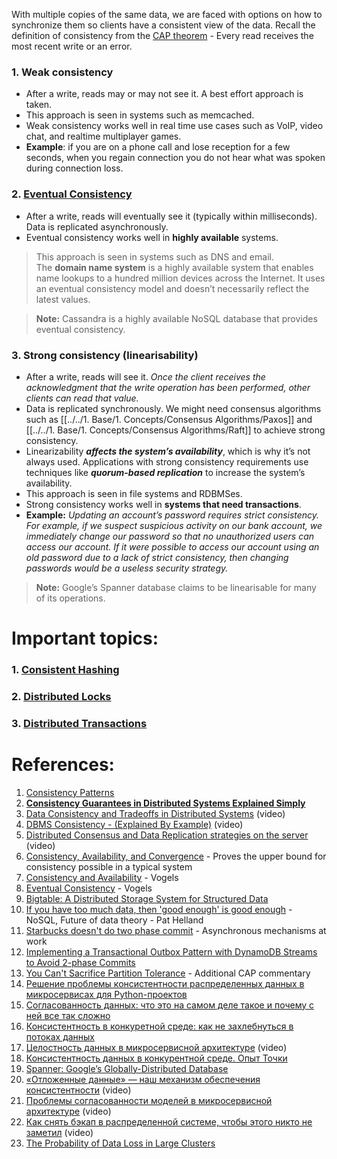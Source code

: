 With multiple copies of the same data, we are faced with options on how to synchronize them so clients have a consistent view of the data. Recall the definition of consistency from the [CAP theorem](https://github.com/donnemartin/system-design-primer#cap-theorem) - Every read receives the most recent write or an error.

### 1. **Weak consistency**

- After a write, reads may or may not see it. A best effort approach is taken.
- This approach is seen in systems such as memcached. 
- Weak consistency works well in real time use cases such as VoIP, video chat, and realtime multiplayer games. 
- **Example**: if you are on a phone call and lose reception for a few seconds, when you regain connection you do not hear what was spoken during connection loss.

### 2. **[Eventual Consistency](Eventual%20Consistency)**

- After a write, reads will eventually see it (typically within milliseconds). Data is replicated asynchronously.
- Eventual consistency works well in **highly available** systems.

> This approach is seen in systems such as DNS and email. The **domain name system** is a highly available system that enables name lookups to a hundred million devices across the Internet. It uses an eventual consistency model and doesn’t necessarily reflect the latest values.

> **Note:** Cassandra is a highly available NoSQL database that provides eventual consistency.

### 3. **Strong consistency** (linearisability)

- After a write, reads will see it. *Once the client receives the acknowledgment that the write operation has been performed, other clients can read that value.*
- Data is replicated synchronously. We might need consensus algorithms such as [[../../1. Base/1. Concepts/Consensus Algorithms/Paxos]] and [[../../1. Base/1. Concepts/Consensus Algorithms/Raft]] to achieve strong consistency. 
- Linearizability ***affects the system’s availability***, which is why it’s not always used. Applications with strong consistency requirements use techniques like ***quorum-based replication*** to increase the system’s availability.
- This approach is seen in file systems and RDBMSes. 
- Strong consistency works well in **systems that need transactions**.
- **Example:** *Updating an account’s password requires strict consistency. For example, if we suspect suspicious activity on our bank account, we immediately change our password so that no unauthorized users can access our account. If it were possible to access our account using an old password due to a lack of strict consistency, then changing passwords would be a useless security strategy.*

> **Note:** Google’s Spanner database claims to be linearisable for many of its operations.

# Important topics:

### 1. [Consistent Hashing](../../1.%20Base/1.%20Concepts/Consistent%20Hashing.md)

### 2. [Distributed Locks](../../1.%20Base/1.%20Concepts/Distributed%20Locks.md)

### 3. [Distributed Transactions](../../../3.%20Database/OTLP/SQL/5.%20Distributed/Distributed%20Transactions.md)

# References:

1. [Consistency Patterns](https://systemdesign.one/consistency-patterns/)
2. **[Consistency Guarantees in Distributed Systems Explained Simply](https://kousiknath.medium.com/consistency-guarantees-in-distributed-systems-explained-simply-720caa034116)**
3. [Data Consistency and Tradeoffs in Distributed Systems](https://www.youtube.com/watch?v=m4q7VkgDWrM&list=PLMCXHnjXnTnvo6alSjVkgxV-VH6EPyvoX&index=30) (video)
4. [DBMS Consistency - (Explained By Example)](https://www.youtube.com/watch?v=Dxdh7w-0MsY&list=PLQnljOFTspQXOkIpdwjsMlVqkIffdqZ2K&index=77) (video)
5. [Distributed Consensus and Data Replication strategies on the server](https://www.youtube.com/watch?v=GeGxgmPTe4c&list=PLMCXHnjXnTnvo6alSjVkgxV-VH6EPyvoX&index=22) (video)
6. [Consistency, Availability, and Convergence](https://www.cs.utexas.edu/users/dahlin/papers/cac-tr.pdf) - Proves the upper bound for consistency possible in a typical system
7. [Consistency and Availability](https://www.infoq.com/news/2008/01/consistency-vs-availability) - Vogels
8. [Eventual Consistency](https://www.allthingsdistributed.com/2007/12/eventually_consistent.html) - Vogels
9. [Bigtable: A Distributed Storage System for Structured Data](http://www.read.seas.harvard.edu/~kohler/class/cs239-w08/chang06bigtable.pdf)
10. [If you have too much data, then 'good enough' is good enough](https://queue.acm.org/detail.cfm?id=1988603) - NoSQL, Future of data theory - Pat Helland
11. [Starbucks doesn't do two phase commit](https://www.enterpriseintegrationpatterns.com/docs/IEEE_Software_Design_2PC.pdf) - Asynchronous mechanisms at work
12. [Implementing a Transactional Outbox Pattern with DynamoDB Streams to Avoid 2-phase Commits](https://medium.com/ssense-tech/implementing-a-transactional-outbox-pattern-with-dynamodb-streams-to-avoid-2-phase-commits-ed0f91e69e9)
13. [You Can't Sacrifice Partition Tolerance](https://codahale.com/you-cant-sacrifice-partition-tolerance/) - Additional CAP commentary
14. [Решение проблемы консистентности распределенных данных в микросервисах для Python-проектов](https://www.youtube.com/watch?v=awbS6tKu1ys)
15. [Согласованность данных: что это на самом деле такое и почему с ней все так сложно](https://habr.com/ru/companies/vk/articles/723734/)
16. [Консистентность в конкуретной среде: как не захлебнуться в потоках данных](https://habr.com/ru/companies/tochka/articles/725722/)
17. [Целостность данных в микросервисной архитектуре](https://www.youtube.com/watch?v=6HvSpqBc8fA) (video)
18. [Консистентность данных в конкурентной среде. Опыт Точки](https://habr.com/ru/companies/tochka/articles/706726/)
19. [Spanner: Google’s Globally-Distributed Database](https://storage.googleapis.com/pub-tools-public-publication-data/pdf/39966.pdf)
20. [«Отложенные данные» — наш механизм обеспечения консистентности](https://www.youtube.com/watch?v=LaShwTfAFms&list=PLH-XmS0lSi_wRIh4RJjnTGMKaTiQoaGTc&index=23) (video)
21. [Проблемы согласованности моделей в микросервисной архитектуре](https://www.youtube.com/watch?v=Ixfulg4ZFX4&list=PLH-XmS0lSi_xQtVkWsUMSVUScK_3G_LUP&index=49) (video)
22. [Как снять бэкап в распределенной системе, чтобы этого никто не заметил](https://www.youtube.com/watch?v=Zjs1B72PkD8&list=PLH-XmS0lSi_wRIh4RJjnTGMKaTiQoaGTc&index=49) (video)
23. [The Probability of Data Loss in Large Clusters](https://martin.kleppmann.com/2017/01/26/data-loss-in-large-clusters.html)